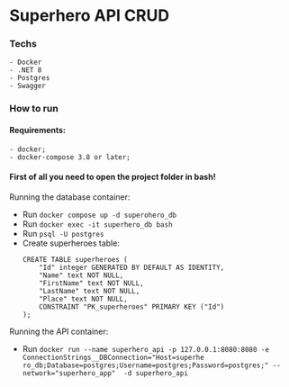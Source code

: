 # Superhero API CRUD


### Techs
    - Docker
    - .NET 8
    - Postgres
    - Swagger   

### How to run

#### Requirements:
    - docker;
    - docker-compose 3.8 or later;

#### First of all you need to open the project folder in bash!

Running the database container:

* Run ```docker compose up -d superohero_db```
* Run ```docker exec -it superhero_db bash```
* Run ```psql -U postgres```
* Create superheroes table: 
    ```
    CREATE TABLE superheroes (
        "Id" integer GENERATED BY DEFAULT AS IDENTITY,
        "Name" text NOT NULL,
        "FirstName" text NOT NULL,
        "LastName" text NOT NULL,
        "Place" text NOT NULL,
        CONSTRAINT "PK_superheroes" PRIMARY KEY ("Id")
    );
    ```

Running the API container:

* Run ```docker run --name superhero_api -p 127.0.0.1:8080:8080 -e ConnectionStrings__DBConnection="Host=superhe
ro_db;Database=postgres;Username=postgres;Password=postgres;" --network="superhero_app"  -d superhero_api```



